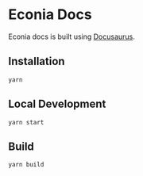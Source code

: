 # Econia Docs

Econia docs is built using [Docusaurus](https://docusaurus.io/).

## Installation

```
yarn
```

## Local Development

```
yarn start
```

## Build

```
yarn build
```